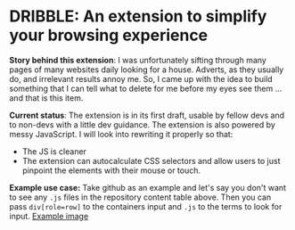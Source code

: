 # DRIBBLE: An extension to simplify your browsing experience

**Story behind this extension**: I was unfortunately sifting through many pages of many websites daily looking for a house. Adverts, as they usually do, and irrelevant results annoy me. So, I came up with the idea to build something that I can tell what to delete for me before my eyes see them ... and that is this item.

**Current status**: The extension is in its first draft, usable by fellow devs and to non-devs with a little dev guidance. The extension is also powered by messy JavaScript. I will look into rewriting it properly so that:
- The JS is cleaner
- The extension can autocalculate CSS selectors and allow users to just pinpoint the elements with their mouse or touch.

**Example use case:** Take github as an example and let's say you don't want to see any `.js` files in the repository content table above. Then you can pass `div[role=row]` to the containers input and `.js` to the terms to look for input. [Example image](./example.png)